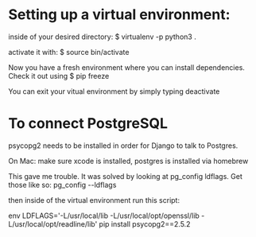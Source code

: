 # Setting up a virtual environment:

inside of your desired directory:
$ virtualenv -p python3 .

activate it with:
$ source bin/activate

Now you have a fresh environment where you can install dependencies. Check it out using $ pip freeze

You can exit your vitual environment by simply typing deactivate

# To connect PostgreSQL
psycopg2 needs to be installed in order for Django to talk to Postgres.

On Mac: make sure xcode is installed, postgres is installed via homebrew

This gave me trouble. It was solved by looking at pg_config ldflags. Get those like so:
pg_config --ldflags

then inside of the virtual environment run this script:

env LDFLAGS='-L/usr/local/lib -L/usr/local/opt/openssl/lib
-L/usr/local/opt/readline/lib' pip install psycopg2==2.5.2
